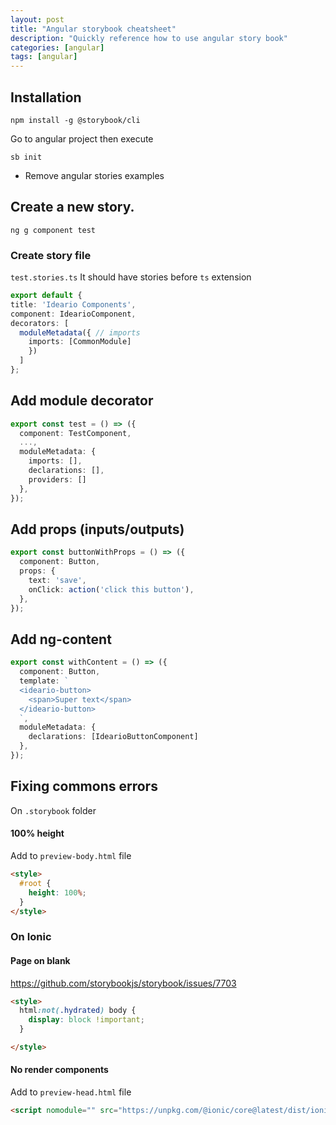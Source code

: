 ```yaml
---
layout: post
title: "Angular storybook cheatsheet"
description: "Quickly reference how to use angular story book"
categories: [angular]
tags: [angular]
---
```

## Installation

```console
npm install -g @storybook/cli
```

Go to angular project then execute

```console
sb init
```

* Remove angular stories examples

## Create a new story.

  ```console
  ng g component test
  ```

  ### Create story file
  ```test.stories.ts``` It should have stories before `ts` extension

  ```typescript
  export default {
  title: 'Ideario Components',
  component: IdearioComponent,
  decorators: [
    moduleMetadata({ // imports
      imports: [CommonModule]
      })
    ]
  };
  ```

## Add module decorator

```typescript
export const test = () => ({
  component: TestComponent,
  ...,
  moduleMetadata: {
    imports: [],
    declarations: [],
    providers: []
  },
});
```

## Add props (inputs/outputs)
```typescript
export const buttonWithProps = () => ({
  component: Button,
  props: {
    text: 'save',
    onClick: action('click this button'),
  },
});
```
## Add ng-content
```typescript
export const withContent = () => ({
  component: Button,
  template: `
  <ideario-button>
    <span>Super text</span>
  </ideario-button>
  `,
  moduleMetadata: {
    declarations: [IdearioButtonComponent]
  },
});
```
## Fixing commons  errors
On `.storybook` folder


#### 100% height
Add to `preview-body.html` file

```html
<style>
  #root {
    height: 100%;
  }
</style>
```


### On Ionic
#### Page on blank
https://github.com/storybookjs/storybook/issues/7703

```html
<style>
  html:not(.hydrated) body {
    display: block !important;
  }

</style>
```

#### No render components

Add to `preview-head.html` file
```html
<script nomodule="" src="https://unpkg.com/@ionic/core@latest/dist/ionic/ionic.js"></script>
```